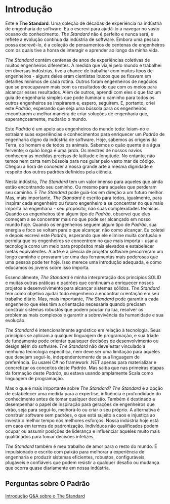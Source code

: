 # Introdução

Este é **The Standard**. Uma coleção de décadas de experiência na indústria de engenharia de software. Eu o escrevi para ajudá-lo a navegar no vasto oceano do conhecimento. *The Standard* não é perfeito e nunca será, e reflete a evolução contínua da indústria de software. Embora uma pessoa possa escrevê-lo, é a coleção de pensamentos de centenas de engenheiros com os quais tive a honra de interagir e aprender ao longo da minha vida.

*The Standard* contém centenas de anos de experiências coletivas de muitos engenheiros diferentes. À medida que viajei pelo mundo e trabalhei em diversas indústrias, tive a chance de trabalhar com muitos tipos de engenheiros - alguns deles eram cientistas loucos que se fixavam em detalhes mínimos de cada rotina. Outros foram engenheiros de negócios que se preocupavam mais com os resultados do que com os meios para alcançar esses resultados. Além de outros, aprendi com eles o que faz um guia de engenharia simples que pode iluminar o caminho para todos os outros engenheiros se inspirarem e, espero, seguirem. E, portanto, criei este *Padrão*, esperando que seja uma bússola para os engenheiros encontrarem a melhor maneira de criar soluções de engenharia que, esperançosamente, mudarão o mundo.

Este *Padrão* é um apelo aos engenheiros do mundo todo: leiam-no e extraiam suas experiências e conhecimentos para enriquecer um *Padrão* de engenharia digno da indústria de software. Hoje, sabemos as origens da Terra, do homem e de todos os animais. Sabemos o quão quente é a água fervente; o quão longa é uma jarda. Os mestres de nossos navios conhecem as medidas precisas de latitude e longitude. No entanto, não temos nem carta nem bússola para nos guiar pelo vasto mar de código. Chegou a hora de conceder à nossa grande arte a mesma dignidade e respeito dos outros padrões definidos pela ciência.

Nesta indústria, *The Standard* tem um valor imenso para aqueles que ainda estão encontrando seu caminho. Ou mesmo para aqueles que perderam seu caminho. E *The Standard* pode guiá-los em direção a um futuro melhor. Mas, mais importante, *The Standard* é escrito para todos, igualmente, para inspirar cada engenheiro ou futuro engenheiro a se concentrar no que mais importa na engenharia - seu propósito, não suas complexidades técnicas. Quando os engenheiros têm algum tipo de *Padrão*, observei que eles começam a se concentrar mais no que pode ser alcançado em nosso mundo hoje. Quando os engenheiros seguem algum tipo de *Padrão*, sua energia e foco se voltam para o que alcançar, não como alcançar. Eu coletei e depois escrevi este *Padrão*, esperando que ele elimine muita confusão e permita que os engenheiros se concentrem no que mais importa - usar a tecnologia como um meio para propósitos mais elevados e estabelecer metas equivalentes. A arte e a ciência de projetar software percorreram um longo caminho e provaram ser uma das ferramentas mais poderosas que uma pessoa pode ter hoje. Isso merece uma introdução adequada, e como educamos os jovens sobre isso importa.

Essencialmente, *The Standard* é minha interpretação dos princípios SOLID e muitas outras práticas e padrões que continuam a enriquecer nossos projetos e desenvolvimento para alcançar sistemas sólidos. *The Standard* tem como objetivo ajudar todo engenheiro a encontrar orientação em seu trabalho diário. Mas, mais importante, *The Standard* pode garantir a cada engenheiro que eles têm a orientação necessária quando precisam construir sistemas robustos que podem pousar na lua, resolver os problemas mais complexos e garantir a sobrevivência da humanidade e sua evolução.

*The Standard* é intencionalmente agnóstico em relação à tecnologia. Seus princípios se aplicam a qualquer linguagem de programação, e sua tríade de fundamento pode orientar quaisquer decisões de desenvolvimento ou design além do software. *The Standard* não deve estar vinculado a nenhuma tecnologia específica, nem deve ser uma limitação para aqueles que desejam segui-lo, independentemente de sua linguagem de preferência. Eu usarei C# no framework .NET apenas para materializar e concretizar os conceitos deste *Padrão*. Mas saiba que nas primeiras etapas da formação deste *Padrão*, eu estava usando amplamente Scala como linguagem de programação.

Mas o que é mais importante sobre *The Standard*? *The Standard* é a opção de estabelecer uma medida para a expertise, influência e profundidade do conhecimento antes de tomar qualquer decisão. Também é destinado a desempenhar o papel de inspiração para gerações de engenheiros que virão, seja para segui-lo, melhorá-lo ou criar o seu próprio. A alternativa é construir software sem padrões, o que está sujeito a caos e injustiça ao investir o melhor tempo nos melhores esforços. Nossa indústria hoje está em caos em termos de padronização. Indivíduos não qualificados podem ocupar ou assumir posições de liderança e influenciar aqueles muito mais qualificados para tomar decisões infelizes.

*The Standard* também é meu trabalho de amor para o resto do mundo. É impulsionado e escrito com paixão para melhorar a experiência de engenharia e produzir sistemas eficientes, robustos, configuráveis, plugáveis e confiáveis que podem resistir a qualquer desafio ou mudança que ocorra quase diariamente em nossa indústria.

## Perguntas sobre O Padrão
[Introdução](https://www.youtube.com/watch?v=8PveoymxCok)
[Q&A sobre o The Standard](https://www.youtube.com/watch?v=Au7G_y4BkbY)